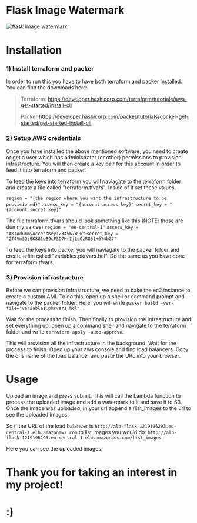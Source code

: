 # Flask Image Watermark
 
![flask image watermark](https://github.com/Undeadtaker/Flask-Image-Watermark/assets/61665341/b068caf8-fcab-4868-ad8e-57e065076b00)


# Installation
### 1) Install terraform and packer

In order to run this you have to have both terraform and packer installed. You can find the downloads here:
> Terraform:
> https://developer.hashicorp.com/terraform/tutorials/aws-get-started/install-cli
>
> Packer
> https://developer.hashicorp.com/packer/tutorials/docker-get-started/get-started-install-cli


### 2) Setup AWS credentials

Once you have installed the above mentioned software, you need to create or get a user which has administrator (or other) 
permissions to provision infrastructure. You will then create a key pair for this account in order to feed it into terraform
and packer.

To feed the keys into terraform you will naviagate to the terraform folder and create a file called "terraform.tfvars". Inside of it
set these values.

`region = "{the region where you want the infrastructure to be provisioned}"` 
`access_key = "{account access key}"` 
`secret_key = "{account secret key}"` 

The file terraform.tfvars should look something like this (NOTE: these are dummy values)
`region = "eu-central-1"` 
`access_key = "AKIAdummyAccessKey1234567890"` 
`secret_key = "2T4Vm3Qz6K8G1oB9cP5D7HrIjLqOzR8S1X6Y4bG7"` 

To feed the keys into packer you will naviagate to the packer folder and create a file called "variables.pkrvars.hcl". Do the same
as you have done for terraform.tfvars. 

### 3) Provision infrastructure
Before we can provision infrastructure, we need to bake the ec2 instance to create a custom AMI. To do this, open up a shell 
or command prompt and navigate to the packer folder. Here, you will write 
`packer build -var-file="variables.pkrvars.hcl" .` 

Wait for the process to finish. Then finally to provision the infrastructure and set everything up, open up a command shell and navigate to the terraform folder and write 
`terraform apply -auto-approve`. 

This will provision all the infrastructure in the background. Wait for the process to finish. Open up your aws console and find load balancers. 
Copy the dns name of the load balancer and paste the URL into your browser. 

# Usage
Upload an image and press submit. This will call the Lambda function to process the uploaded image and add a watermark to it and save it to S3. 
Once the image was uploaded, in your url append a /list_images to the url to see the uploaded images. 

So if the URL of the load balancer is
`http://alb-flask-1219196293.eu-central-1.elb.amazonaws.com`
to list images you would do:
`http://alb-flask-1219196293.eu-central-1.elb.amazonaws.com/list_images`

Here you can see the uploaded images. 

# Thank you for taking an interest in my project! 
# :) 





